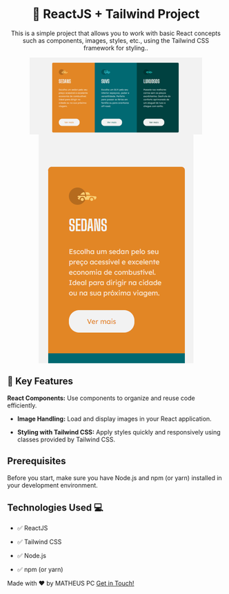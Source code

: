 <h1 align="center">
    🚗 ReactJS + Tailwind Project
</h1>

<p align="center">This is a simple project that allows you to work with basic React concepts such as components, images, styles, etc., using the Tailwind CSS framework for styling..</p>

<div style="display: flex; flex-direction: column; align-items: center;">
    <img src="./Github/desk-demo.gif" alt="desk-demo" width="400"></img>
    <img src="./Github/mob-demo.gif" alt="mob-demo" width="auto"></img>
</div>

## 🚀 Key Features 

**React Components:** Use components to organize and reuse code efficiently.
  
- **Image Handling:** Load and display images in your React application.

- **Styling with Tailwind CSS:** Apply styles quickly and responsively using classes provided by Tailwind CSS.

## Prerequisites

Before you start, make sure you have Node.js and npm (or yarn) installed in your development environment.

## Technologies Used 💻

- ✅ ReactJS

- ✅ Tailwind CSS

- ✅ Node.js

- ✅ npm (or yarn)


Made with ♥ by MATHEUS PC  [Get in Touch!](https://www.linkedin.com/in/matheus-estevan-38018a297)